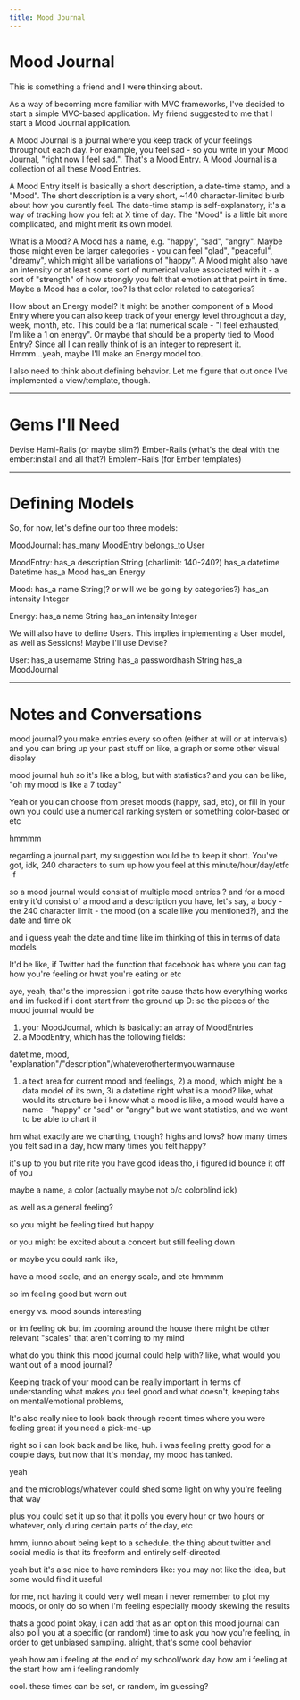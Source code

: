 ```yaml
---
title: Mood Journal
---
```


# Mood Journal

This is something a friend and I were thinking about.

As a way of becoming more familiar with MVC frameworks, I've decided to start a simple MVC-based application. My friend suggested to me that I start a Mood Journal application.

A Mood Journal is a journal where you keep track of your feelings throughout each day. For example, you feel sad - so you write in your Mood Journal, "right now I feel sad.". That's a Mood Entry. A Mood Journal is a collection of all these Mood Entries.

A Mood Entry itself is basically a short description, a date-time stamp, and a "Mood". The short description is a very short, ~140 character-limited blurb about how you curently feel. The date-time stamp is self-explanatory, it's a way of tracking how you felt at X time of day. The "Mood" is a little bit more complicated, and might merit its own model.

What is a Mood? A Mood has a name, e.g. "happy", "sad", "angry". Maybe those might even be larger categories - you can feel "glad", "peaceful", "dreamy", which might all be variations of "happy". A Mood might also have an intensity or at least some sort of numerical value associated with it - a sort of "strength" of how strongly you felt that emotion at that point in time. Maybe a Mood has a color, too? Is that color related to categories?

How about an Energy model? It might be another component of a Mood Entry where you can also keep track of your energy level throughout a day, week, month, etc. This could be a flat numerical scale - "I feel exhausted, I'm like a 1 on energy". Or maybe that should be a property tied to Mood Entry? Since all I can really think of is an integer to represent it. Hmmm...yeah, maybe I'll make an Energy model too.

I also need to think about defining behavior. Let me figure that out once I've implemented a view/template, though.

---

# Gems I'll Need

Devise
Haml-Rails (or maybe slim?)
Ember-Rails (what's the deal with the ember:install and all that?)
Emblem-Rails (for Ember templates)

---

# Defining Models

So, for now, let's define our top three models:

MoodJournal:
has_many MoodEntry
belongs_to User

MoodEntry:
has_a description String (charlimit: 140-240?)
has_a datetime Datetime
has_a Mood
has_an Energy

Mood:
has_a name String(? or will we be going by categories?)
has_an intensity Integer

Energy:
has_a name String
has_an intensity Integer

We will also have to define Users.
This implies implementing a User model, as well as Sessions!
Maybe I'll use Devise?

User:
has_a username String
has_a passwordhash String
has_a MoodJournal

-----

# Notes and Conversations

mood journal? you make entries every so often (either at will or at intervals) and you can bring up your past stuff on like, a graph or some other visual display

mood journal huh
so it's like a blog, but with statistics?
and you can be like, "oh my mood is like a 7 today"

Yeah
or you can choose from preset moods (happy, sad, etc), or fill in your own
you could use a numerical ranking system or something color-based or etc

hmmmm

regarding a journal part, my suggestion would be to keep it short. You've got, idk, 240 characters to sum up how you feel at this minute/hour/day/etfc
-f

so a mood journal would consist of multiple mood entries
?
and for a mood entry
it'd consist of a mood and a description
you have, let's say, a body - the 240 character limit - the mood (on a scale like you mentioned?), and the date and time
ok

and i guess yeah the date and time
like im thinking of this in terms of data models

It'd be like, if Twitter had the function that facebook has where you can tag how you're feeling or hwat you're eating or etc

aye, yeah, that's the impression i got 
rite
cause thats how everything works
and im fucked if i dont start from the ground up D:
so the pieces of the mood journal would be
1. your MoodJournal, which is basically: an array of MoodEntries
2. a MoodEntry, which has the following fields:

datetime, mood, "explanation"/"description"/whateverothertermyouwannause
1) a text area for current mood and feelings, 2) a mood, which might be a data model of its own, 3) a datetime
right
what is a mood?
like, what would its structure be
i know what a mood is 
like, a mood would have a name - "happy" or "sad" or "angry"
but we want statistics, and we want to be able to chart it

hm
what exactly are we charting, though? highs and lows? how many times you felt sad in a day, how many times you felt happy?

it's up to you but
rite rite
you have good ideas tho, i figured id bounce it off of you

maybe a name, a color (actually maybe not b/c colorblind idk)

as well as a general feeling?

so you might be feeling tired but happy

or you might be excited about a concert but still feeling down

or maybe you could rank like,

have a mood scale, and an energy scale, and etc
hmmmm

so im feeling good but worn out

energy vs. mood sounds interesting

or im feeling ok but im zooming around the house
there might be other relevant "scales" that aren't coming to my mind

what do you think this mood journal could help with?
like, what would you want out of a mood journal?

Keeping track of your mood can be really important in terms of understanding what makes you feel good and what doesn't, keeping tabs on mental/emotional problems,

It's also really nice to look back through recent times where you were feeling great if you need a pick-me-up

right
so i can look back and be like, huh. i was feeling pretty good for a couple days, but now that it's monday, my mood has tanked.

yeah

and the microblogs/whatever could shed some light on why you're feeling that way

plus you could set it up so that it polls you every hour or two hours or whatever, only during certain parts of the day, etc

hmm, iunno about being kept to a schedule. the thing about twitter and social media is that its freeform and entirely self-directed.

yeah but it's also nice to have reminders
like: you may not like the idea, but some would find it useful

for me, not having it could very well mean i never remember to plot my moods, or only do so when i'm feeling especially moody
skewing the results

thats a good point
okay, i can add that as an option
this mood journal can also poll you at a specific (or random!) time to ask you how you're feeling, in order to get unbiased sampling.
alright, that's some cool behavior

yeah
how am i feeling at the end of my school/work day
how am i feeling at the start
how am i feeling randomly

cool. these times can be set, or random, im guessing?